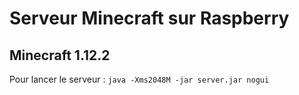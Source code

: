 # Serveur Minecraft sur Raspberry
## Minecraft 1.12.2

Pour lancer le serveur : `java -Xms2048M -jar server.jar nogui`